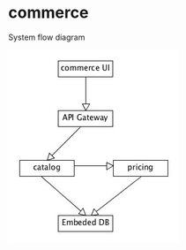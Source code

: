 # commerce
System flow diagram

![alt tag](https://github.com/jeswinlouis/commerce/blob/master/docs/system%20flow.jpg?raw=true)